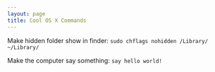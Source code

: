 ```yaml
---
layout: page
title: Cool OS X Commands
---
```

Make hidden folder show in finder: `sudo chflags nohidden /Library/ ~/Library/`

Make the computer say something: `say hello world!`